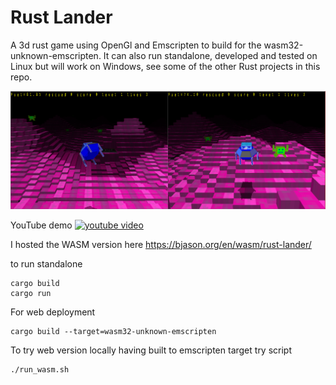 # Rust Lander

A 3d rust game using OpenGl and Emscripten to build for the wasm32-unknown-emscripten.
It can also run standalone, developed and tested on Linux but will
work on Windows, see some of the other Rust projects in this repo.

![screenshot](screenshot.png)

YouTube demo
[![youtube video](https://img.youtube.com/vi/Kmm_hlNORZU/0.jpg)](https://youtu.be/Kmm_hlNORZU)


I hosted the WASM version here https://bjason.org/en/wasm/rust-lander/

to run standalone
```
cargo build
cargo run
```

For web deployment
```
cargo build --target=wasm32-unknown-emscripten 
```

To try web version locally having built to emscripten target try script
```
./run_wasm.sh
```
